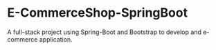 # E-CommerceShop-SpringBoot
A full-stack project using Spring-Boot and Bootstrap to develop and e-commerce application.
